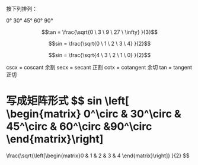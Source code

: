 
按下列排列：

0°    30°    45°    60°    90°

$$tan = \frac{\sqrt{0 \ 3 \ 9 \ 27 \ \infty} }{3}$$

$$sin = \frac{\sqrt{0 \ 1 \ 2 \ 3 \ 4} }{2}$$

$$sin = \frac{\sqrt{4 \ 3 \ 2 \ 1 \ 0} }{2}$$

cscx = coscant 余割
secx = secant 正割
cotx = cotangent 余切
tan = tangent 正切


写成矩阵形式
$$
sin \left[ \begin{matrix} 0^\circ & 30^\circ & 45^\circ & 60^\circ &90^\circ \end{matrix}\right]
=
\frac{\sqrt{\left[\begin{matrix}0 & 1 & 2 & 3 & 4 \end{matrix}\right]} }{2}
$$
